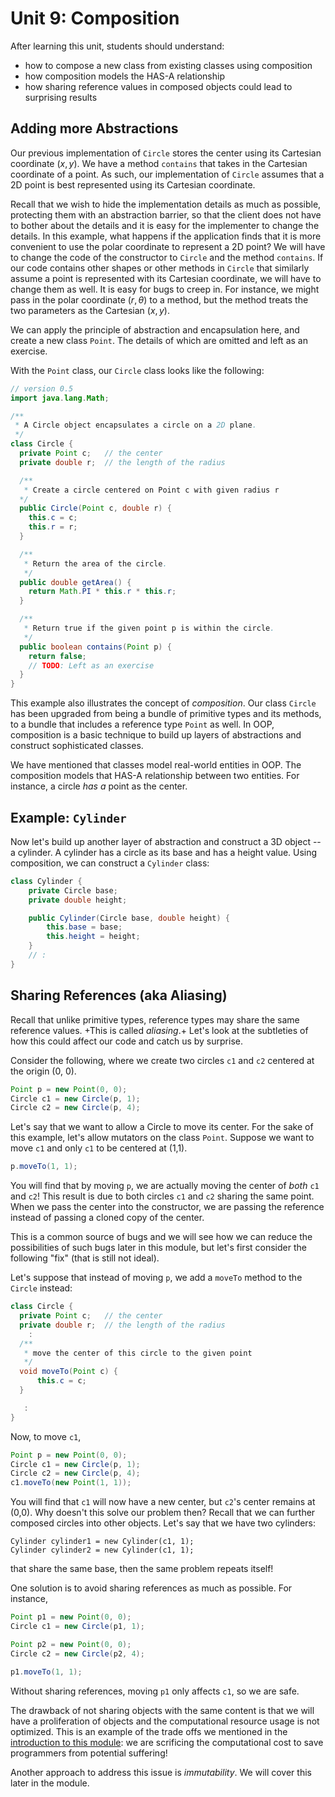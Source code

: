 # Unit 9: Composition

After learning this unit, students should understand:

- how to compose a new class from existing classes using composition
- how composition models the HAS-A relationship
- how sharing reference values in composed objects could lead to surprising results

## Adding more Abstractions

Our previous implementation of `Circle` stores the center using its Cartesian coordinate $(x,y)$.  We have a method `contains` that takes in the Cartesian coordinate of a point.  As such, our implementation of `Circle` assumes that a 2D point is best represented using its Cartesian coordinate.  

Recall that we wish to hide the implementation details as much as possible, protecting them with an abstraction barrier, so that the client does not have to bother about the details and it is easy for the implementer to change the details.  In this example, what happens if the application finds that it is more convenient to use the polar coordinate to represent a 2D point?  We will have to change the code of the constructor to `Circle` and the method `contains`.  If our code contains other shapes or other methods in `Circle` that similarly assume a point is represented with its Cartesian coordinate, we will have to change them as well.  It is easy for bugs to creep in.  For instance, we might pass in the polar coordinate $(r, \theta)$ to a method, but the method treats the two parameters as the Cartesian $(x,y)$.

We can apply the principle of abstraction and encapsulation here, and create a new class `Point`.  The details of which are omitted and left as an exercise.  

With the `Point` class, our `Circle` class looks like the following:

```Java
// version 0.5
import java.lang.Math;

/**
 * A Circle object encapsulates a circle on a 2D plane.  
 */
class Circle {
  private Point c;   // the center
  private double r;  // the length of the radius

  /**
   * Create a circle centered on Point c with given radius r
  */
  public Circle(Point c, double r) {
    this.c = c;
    this.r = r;
  }

  /**
   * Return the area of the circle.
   */
  public double getArea() {
    return Math.PI * this.r * this.r;
  }

  /**
   * Return true if the given point p is within the circle.
   */
  public boolean contains(Point p) {
    return false;
	// TODO: Left as an exercise
  }
}
```

This example also illustrates the concept of _composition_.  Our class `Circle` has been upgraded from being a bundle of primitive types and its methods, to a bundle that includes a reference type `Point` as well.  In OOP, composition is a basic technique to build up layers of abstractions and construct sophisticated classes.

We have mentioned that classes model real-world entities in OOP.  The composition models that HAS-A relationship between two entities.  For instance, a circle _has a_ point as the center.

## Example: `Cylinder`

Now let's build up another layer of abstraction and construct a 3D object -- a cylinder.  A cylinder has a circle as its base and has a height value.  Using composition, we can construct a `Cylinder` class:

```Java
class Cylinder {
	private Circle base;
	private double height;

	public Cylinder(Circle base, double height) {
		this.base = base;
		this.height = height;
	}
	// :
}
```


## Sharing References (aka Aliasing)

Recall that unlike primitive types, reference types may share the same reference values.  +This is called _aliasing_.+  Let's look at the subtleties of how this could affect our code and catch us by surprise.

Consider the following, where we create two circles `c1` and `c2` centered at the origin (0, 0).
```Java
Point p = new Point(0, 0);
Circle c1 = new Circle(p, 1);
Circle c2 = new Circle(p, 4);
```

Let's say that we want to allow a Circle to move its center.  For the sake of this example, let's allow mutators on the class `Point`.  Suppose we want to move `c1` and only `c1` to be centered at (1,1).
```Java
p.moveTo(1, 1);
```

You will find that by moving `p`, we are actually moving the center of _both_ `c1` and `c2`!  This result is due to both circles `c1` and `c2` sharing the same point.  When we pass the center into the constructor, we are passing the reference instead of passing a cloned copy of the center.  

This is a common source of bugs and we will see how we can reduce the possibilities of such bugs later in this module, but let's first consider the following "fix" (that is still not ideal).

Let's suppose that instead of moving `p`, we add a `moveTo` method to the `Circle` instead:
```Java
class Circle {
  private Point c;   // the center
  private double r;  // the length of the radius
	:
  /**
   * move the center of this circle to the given point
   */
  void moveTo(Point c) {
	  this.c = c;
  }

   :
}
```

Now, to move `c1`,
```Java
Point p = new Point(0, 0);
Circle c1 = new Circle(p, 1);
Circle c2 = new Circle(p, 4);
c1.moveTo(new Point(1, 1));
```

You will find that `c1` will now have a new center, but `c2`'s center remains at (0,0).  Why doesn't this solve our problem then?  Recall that we can further composed circles into other objects.  Let's say that we have two cylinders:
```
Cylinder cylinder1 = new Cylinder(c1, 1);
Cylinder cylinder2 = new Cylinder(c1, 1);
```

that share the same base, then the same problem repeats itself!

One solution is to avoid sharing references as much as possible.  For instance,

```Java
Point p1 = new Point(0, 0);
Circle c1 = new Circle(p1, 1);

Point p2 = new Point(0, 0);
Circle c2 = new Circle(p2, 4);

p1.moveTo(1, 1);
```

Without sharing references, moving `p1` only affects `c1`, so we are safe.   

The drawback of not sharing objects with the same content is that we will have a proliferation of objects and the computational resource usage is not optimized.  This is an example of the trade offs we mentioned in the [introduction to this module](00-overview.md): we are scrificing the computational cost to save programmers from potential suffering!

Another approach to address this issue is _immutability_.  We will cover this later in the module.
